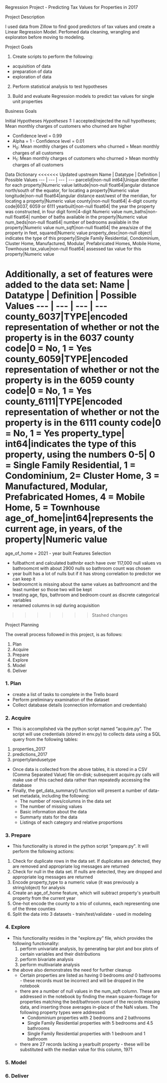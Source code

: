 Regression Project - Predicting Tax Values for Properties in 2017

Project Description

I used data from Zillow to find good predictors of tax values and create a Linear Regression Model. Perfomed data cleaning, wrangling and exploraton before moving to modeling.

Project Goals

1. Create scripts to perform the following:

- acquisition of data
- preparation of data
- exploration of data

2. Perform statistical analysis to test hypotheses

3. Build and evaluate Regression models to predict tax values for single unit properties

Business Goals

Initial Hypotheses
*Hypotheses 1:* I accepted/rejected the null hypotheses; Mean monthly charges of customers who churned are higher
* Confidence level = 0.99
* Alpha = 1 - Confidence level = 0.01
* H<sub>0</sub>: Mean monthly charges of customers who churned = Mean monthly charges of all customers
* H<sub>1</sub>: Mean monthly charges of customers who churned > Mean monthly charges of all customers

Data Dictionary
<<<<<<< Updated upstream
Name | Datatype | Definition | Possible Values 
--- | --- | --- | --- 
parcelid|non-null  int64|Unique identifier for each property|Numeric value
latitude|non-null  float64|angular distance north/south of the equator, for locating a property|Numeric value
longitude|non-null  float64|angular distance east/west of the meridian, for locating a property|Numeric value
county|non-null  float64| 4-digit county code|6037, 6059 or 6111
yearbuilt|non-null  float64| the year the property was constructed, in four digit form|4-digit Numeric value
num_baths|non-null  float64| number of baths available in the property|Numeric value
num_beds|non-null  float64| number of bedrooms available in the property|Numeric value
num_sqft|non-null  float64| the area/size of the property in feet, squared|Numeric value
property_desc|non-null  object| indicates the type of this property|Single Family Residential, Condominium, Cluster Home, Manufactured, Modular, Prefabricated Homes, Mobile Home, Townhouse
tax_value|non-null  float64| assessed tax value for this property|Numeric value

Additionally, a set of features were added to the data set:
Name | Datatype | Definition | Possible Values 
--- | --- | --- | --- 
county_6037|TYPE|encoded representation of whether or not the property is in the 6037 county code|0 = No, 1 = Yes
county_6059|TYPE|encoded representation of whether or not the property is in the 6059 county code|0 = No, 1 = Yes
county_6111|TYPE|encoded representation of whether or not the property is in the 6111 county code|0 = No, 1 = Yes
property_type| int64|indicates the type of this property, using the numbers 0-5| 0 = Single Family Residential, 1 = Condominium, 2= Cluster Home, 3 = Manufactured, Modular, Prefabricated Homes, 4 = Mobile Home, 5 = Townhouse
age_of_home|int64|represents the current age, in years, of the property|Numeric value
=======
age_of_home = 2021 - year built
Features Selection 
- fullbathcnt and calculated bathnbr each have over 117,000 null values vs bathroomcnt with about 2900 nulls so bathroom count was chosen
-  year built has a lot of nulls but if it has strong correlation to predictor we can keep it
- bedroomcnt is missing about the same values as bathroomcnt and the least number so those two will be kept
- treating age, fips, bathroom and bedroom count as discrete categorical variables 
- renamed columns in sql during acquisition
>>>>>>> Stashed changes

Project Planning

The overall process followed in this project, is as follows:

1. Plan
2. Acquire
3. Prepare
4. Explore
5. Model
6. Deliver

### 1. Plan
* create a list of tasks to complete in the Trello board
* Perform preliminary examination of the dataset
* Collect database details (connection information and credentials)

### 2. Acquire
* This is accomplished via the python script named “acquire.py”. The script will use credentials (stored in env.py) to collects data using a SQL query from the following tables:
1. properties_2017
2. predictions_2017 
3. propertylandusetype 
* Once data is collected from the above tables, it is stored in a CSV (Comma Separated Value) file on-disk; subsequent acquire.py calls will make use of this cached data rather than repeatedly accessing the database
* Finally, the get_data_summary() function will present a number of data-set metadata, including the following:
  * The number of rows/columns in the data set
  * The number of missing values
  * Basic information about the data
  * Summarty stats for the data
  * Listings of each category and relative proportions

### 3. Prepare
* This functionality is stored in the python script "prepare.py". It will perform the following actions:
1. Check for duplicate rows in the data set. If duplicates are detected, they are removed and appropriate log messages are returned
2. Check for null in the data set. If nulls are detected, they are dropped and appropriate log messages are returned
3. Encode property_type to a numeric value (it was previously a string/object) for analysis
4. Create an age_of_home feature, which will subtract property's yearbuilt property from the current year
5. One-hot encode the county to a trio of columns, each representing one of the three counties
6. Split the data into 3 datasets - train/test/validate - used in modeling

### 4. Explore
* This functionality resides in the "explore.py" file, which provides the following functionality:
  1. perform univariate analysis, by generating bar plot and box plots of certain variables and their distributions
  2. perform bivariate analysis
  3. perform multivariate analysis
* the above also demonstrates the need for further cleanup
  * Certain properties are listed as having 0 bedrooms *and* 0 bathrooms - these records must be incorrect and will be dropped in the notebook
  * there are a number of null values in the num_sqft column. These are addressed in the notebook by finding the mean square-footage for properties matching the bed/bathroom count of the records missing data, and inserting those averages in-place of the NaN values. The following property types were addressed:
    * Condominium properties with 2 bedrooms and 2 bathrooms
    * Single Family Residential properties with 5 bedrooms and 4.5 bathrooms
    * Single Family Residential properties with 1 bedroom and 1 bathroom
  * there are 27 records lacking a yearbuilt property - these will be substituted with the median value for this column, 1971


### 5. Model


### 6. Deliver

